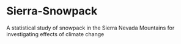 # Sierra-Snowpack
A statistical study of snowpack in the Sierra Nevada Mountains for investigating effects of climate change

